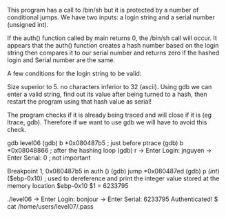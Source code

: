 This program has a call to /bin/sh but it is protected by a number of conditional jumps. We have two inputs: a login string and a serial number (unsigned int).

If the auth() function called by main returns 0, the /bin/sh call will occur. It appears that the auth() function creates a hash number based on the login string then compares it to our serial number and returns zero if the hashed login and Serial number are the same.

A few conditions for the login string to be valid:

Size superior to 5.
no characters inferior to 32 (ascii).
Using gdb we can enter a valid string, find out its value after being turned to a hash, then restart the program using that hash value as serial!

The program checks if it is already being traced and will close if it is (eg ltrace, gdb). Therefore if we want to use gdb we will have to avoid this check.

gdb level06
(gdb) b *0x080487b5 ; just before ptrace
(gdb) b *0x08048866 ; after the hashing loop
(gdb) r
-> Enter Login: jnguyen
-> Enter Serial: 0 ; not important

Breakpoint 1, 0x080487b5 in auth ()
(gdb) jump *0x080487ed
(gdb) p *(int*)($ebp-0x10) ; used to dereference and print the integer value stored at the memory location $ebp-0x10
$1 = 6233795

./level06
-> Enter Login: bonjour
-> Enter Serial: 6233795
Authenticated!
$ cat /home/users/level07/.pass

